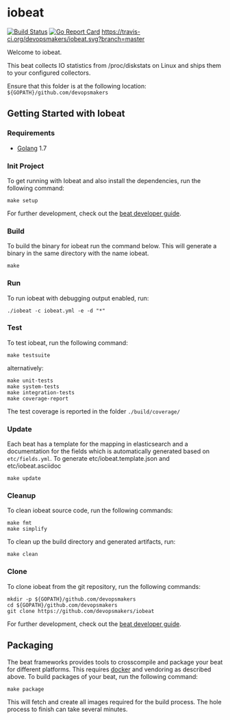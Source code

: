 # iobeat
[![Build Status](https://travis-ci.org/devopsmakers/iobeat.svg?branch=master)](https://travis-ci.org/devopsmakers/iobeat)
[![Go Report Card](https://goreportcard.com/badge/github.com/devopsmakers/iobeat)](https://goreportcard.com/report/github.com/devopsmakers/iobeat)
https://travis-ci.org/devopsmakers/iobeat.svg?branch=master

Welcome to iobeat.

This beat collects IO statistics from /proc/diskstats on Linux and ships them to
your configured collectors.

Ensure that this folder is at the following location:
`${GOPATH}/github.com/devopsmakers`

## Getting Started with Iobeat

### Requirements

* [Golang](https://golang.org/dl/) 1.7

### Init Project
To get running with Iobeat and also install the
dependencies, run the following command:

```
make setup
```

For further development, check out the [beat developer guide](https://www.elastic.co/guide/en/beats/libbeat/current/new-beat.html).

### Build

To build the binary for iobeat run the command below. This will generate a binary
in the same directory with the name iobeat.

```
make
```


### Run

To run iobeat with debugging output enabled, run:

```
./iobeat -c iobeat.yml -e -d "*"
```


### Test

To test iobeat, run the following command:

```
make testsuite
```

alternatively:
```
make unit-tests
make system-tests
make integration-tests
make coverage-report
```

The test coverage is reported in the folder `./build/coverage/`

### Update

Each beat has a template for the mapping in elasticsearch and a documentation for the fields
which is automatically generated based on `etc/fields.yml`.
To generate etc/iobeat.template.json and etc/iobeat.asciidoc

```
make update
```


### Cleanup

To clean iobeat source code, run the following commands:

```
make fmt
make simplify
```

To clean up the build directory and generated artifacts, run:

```
make clean
```


### Clone

To clone iobeat from the git repository, run the following commands:

```
mkdir -p ${GOPATH}/github.com/devopsmakers
cd ${GOPATH}/github.com/devopsmakers
git clone https://github.com/devopsmakers/iobeat
```


For further development, check out the [beat developer guide](https://www.elastic.co/guide/en/beats/libbeat/current/new-beat.html).


## Packaging

The beat frameworks provides tools to crosscompile and package your beat for different platforms. This requires [docker](https://www.docker.com/) and vendoring as described above. To build packages of your beat, run the following command:

```
make package
```

This will fetch and create all images required for the build process. The hole process to finish can take several minutes.
